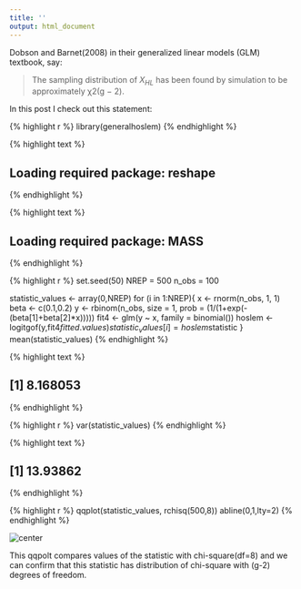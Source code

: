 ```yaml
---
title: ''
output: html_document
---
```


Dobson and Barnet(2008) in their generalized linear models (GLM) textbook, say:
> The sampling distribution of $X_{HL}$ has been found by simulation to be approximately χ2(g − 2).  

In this post I check out this statement:


{% highlight r %}
library(generalhoslem)
{% endhighlight %}



{% highlight text %}
## Loading required package: reshape
{% endhighlight %}



{% highlight text %}
## Loading required package: MASS
{% endhighlight %}



{% highlight r %}
set.seed(50)
NREP = 500
n_obs = 100

statistic_values <- array(0,NREP)
for (i in 1:NREP){
  x <- rnorm(n_obs, 1, 1)
  beta <- c(0.1,0.2)
  y <- rbinom(n_obs, size = 1, prob = (1/(1+exp(-(beta[1]+beta[2]*x)))))
  fit4 <- glm(y ~ x, family = binomial())
  hoslem <- logitgof(y,fit4$fitted.values)
  statistic_values[i] = hoslem$statistic
}
mean(statistic_values)
{% endhighlight %}



{% highlight text %}
## [1] 8.168053
{% endhighlight %}



{% highlight r %}
var(statistic_values)
{% endhighlight %}



{% highlight text %}
## [1] 13.93862
{% endhighlight %}



{% highlight r %}
qqplot(statistic_values, rchisq(500,8))
abline(0,1,lty=2)
{% endhighlight %}

![center](hamedhelali.github.ioimages/2020-02-01-hoslem/unnamed-chunk-1-1.png)

This qqpolt compares values of the statistic with chi-square(df=8) and we can confirm that this statistic has distribution of chi-square with (g-2) degrees of freedom.
